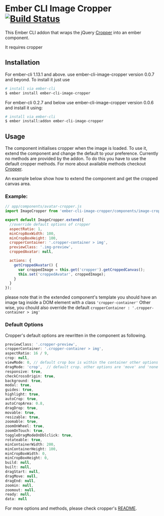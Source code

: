 # Ember CLI Image Cropper [![Build Status](https://travis-ci.org/mhretab/ember-cli-image-cropper.svg?branch=master)](https://travis-ci.org/mhretab/ember-cli-image-cropper)

This Ember CLI addon that wraps the jQuery [Cropper](https://github.com/fengyuanchen/cropper) into an ember component.

It requires cropper

## Installation

For ember-cli 1.13.1 and above. use ember-cli-image-cropper version 0.0.7 and beyond. To install it just use

```sh
# install via ember-cli
$ ember install ember-cli-image-cropper

```
For ember-cli 0.2.7 and below use ember-cli-image-cropper version 0.0.6 and install it using:

```sh
# install via ember-cli
$ ember install:addon ember-cli-image-cropper
```

## Usage

The component initialises cropper when the image is loaded. To use it, extend the component and change the default to your preference. Currently no methods are provided by the addon. To do this you have to use the default cropper methods. For more about available methods checkout [Cropper](https://github.com/fengyuanchen/cropper).

An example below show how to extend the component and get the cropped canvas area.

### Example:

```javascript
// app/components/avatar-cropper.js
import ImageCropper from 'ember-cli-image-cropper/components/image-cropper';

export default ImageCropper.extend({
  //override default options of cropper
  aspectRatio: 1,
  minCropBoxWidth: 100,
  minCropBoxHeight: 100,
  cropperContainer: '.cropper-container > img',
  previewClass: '.img-preview',
  croppedAvatar: null,

  actions: {
    getCroppedAvatar() {
      var croppedImage = this.get('cropper').getCroppedCanvas();
      this.set('croppedAvatar', croppedImage);
    }
  }
});
```

please note that in the extended component's template you should have an image tag inside a DOM element with a class `'cropper-container'` Other wise, you chould also override the default `cropperContainer : '.cropper-container > img'`

### Default Options

Cropper's default options are rewritten in the component as following.

```javascript
previewClass: '.cropper-preview',
cropperContainer: '.cropper-container > img',
aspectRatio: 16 / 9,
crop: null,
viewMode: 0, // default crop box is within the container other options (1,2,3) check cropper documentation for more.
dragMode: 'crop',  // default crop. other options are 'move' and 'none'
responsive: true,
checkCrossOrigin: true,
background: true,
modal: true,
guides: true,
highlight: true,
autoCrop: true,
autoCropArea: 0.8,
dragDrop: true,
movable: true,
resizable: true,
zoomable: true,
zoomOnWheel: true,
zoomOnTouch: true,
toggleDragModeOnDblclick: true,
rotateable: true,
minContainerWidth: 200,
minContainerHeight: 100,
minCropBoxWidth: 0,
minCropBoxHeight: 0,
build: null,
built: null,
dragStart: null,
dragMove: null,
dragEnd: null,
zoomin: null,
zoomout: null,
ready: null,
data: null
```
For more options and methods, please check cropper's [README](https://github.com/fengyuanchen/cropper#options_).
